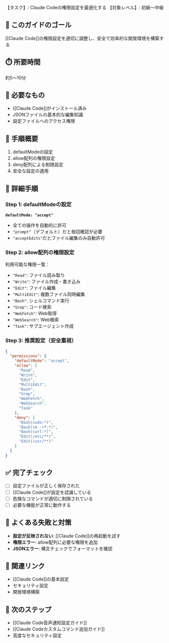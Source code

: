 【タスク】: Claude Codeの権限設定を最適化する
【対象レベル】: 初級〜中級

## 🎯 このガイドのゴール
[[Claude Code]]の権限設定を適切に調整し、安全で効率的な開発環境を構築する

## ⏱️ 所要時間
約5〜10分

## 🧰 必要なもの
- [[Claude Code]]がインストール済み
- JSONファイルの基本的な編集知識
- 設定ファイルへのアクセス権限

## 📝 手順概要
1. defaultModeの設定
2. allow配列の権限設定
3. deny配列による制限設定
4. 安全な設定の適用

## 🔧 詳細手順

### Step 1: defaultModeの設定

**`defaultMode: "accept"`**
- 全ての操作を自動的に許可
- `"prompt"`（デフォルト）だと毎回確認が必要
- `"acceptEdits"`だとファイル編集のみ自動許可

### Step 2: allow配列の権限設定

利用可能な権限一覧：
- `"Read"`: ファイル読み取り
- `"Write"`: ファイル作成・書き込み
- `"Edit"`: ファイル編集
- `"MultiEdit"`: 複数ファイル同時編集
- `"Bash"`: シェルコマンド実行
- `"Grep"`: コード検索
- `"WebFetch"`: Web取得
- `"WebSearch"`: Web検索
- `"Task"`: サブエージェント作成

### Step 3: 推奨設定（安全重視）

```json
{
  "permissions": {
    "defaultMode": "accept",
    "allow": [
      "Read",
      "Write", 
      "Edit",
      "MultiEdit",
      "Bash",
      "Grep",
      "WebFetch",
      "WebSearch",
      "Task"
    ],
    "deny": [
      "Bash(sudo:*)",
      "Bash(rm -rf:*)",
      "Bash(curl:*)",
      "Edit(/etc/**)",
      "Edit(/usr/**)"
    ]
  }
}
```

## ✅ 完了チェック
- [ ] 設定ファイルが正しく保存された
- [ ] [[Claude Code]]が設定を認識している
- [ ] 危険なコマンドが適切に制限されている
- [ ] 必要な機能が正常に動作する

## 🚨 よくある失敗と対策
- **設定が反映されない**: [[Claude Code]]の再起動を試す
- **権限エラー**: allow配列に必要な権限を追加
- **JSONエラー**: 構文チェックでフォーマットを確認

## 🔄 関連リンク
- [[Claude Code]]の基本設定
- セキュリティ設定
- 開発環境構築

## 🚀 次のステップ
- [[Claude Code音声通知設定ガイド]]
- [[Claude Codeカスタムコマンド追加ガイド]]
- 高度なセキュリティ設定